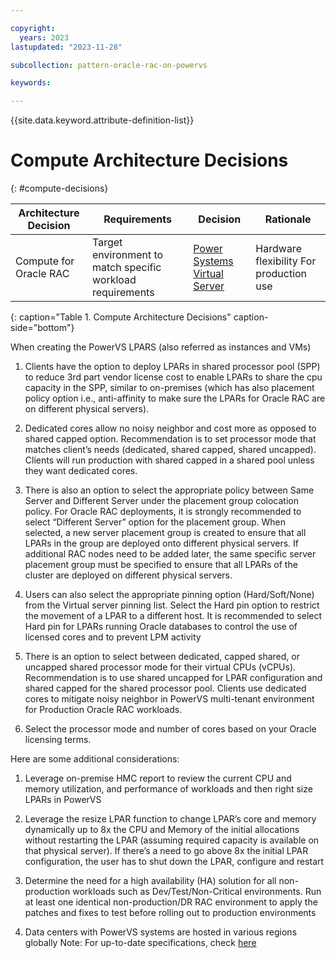```yaml
---

copyright:
  years: 2023
lastupdated: "2023-11-28"

subcollection: pattern-oracle-rac-on-powervs

keywords:

---
```


{{site.data.keyword.attribute-definition-list}}

# Compute Architecture Decisions
{: #compute-decisions}

| **Architecture Decision**        | **Requirements**| **Decision**| **Rationale**|
|--------------------------|----------------------------------------------|----------------------------------------------------------------------|-----------------------------------------|
| Compute for Oracle RAC | Target environment to match specific workload requirements | [Power Systems Virtual Server](https://cloud.ibm.com/power/overview) | Hardware flexibility For production use |
{: caption="Table 1. Compute Architecture Decisions" caption-side="bottom"}

When creating the PowerVS LPARS (also referred as instances and VMs)

1.  Clients have the option to deploy LPARs in shared processor pool (SPP) to reduce 3rd part vendor license cost to enable LPARs to share the cpu capacity in the SPP, similar to on-premises (which has also placement policy option i.e., anti-affinity to make sure the LPARs for Oracle RAC are on different physical servers).

2.  Dedicated cores allow no noisy neighbor and cost more as opposed to shared capped option. Recommendation is to set processor mode that matches client’s needs (dedicated, shared capped, shared uncapped). Clients will run production with shared capped in a shared pool unless they want dedicated cores.

3.  There is also an option to select the appropriate policy between Same Server and Different Server under the placement group colocation policy. For Oracle RAC deployments, it is strongly recommended to select “Different Server” option for the placement group. When selected, a new server placement group is created to ensure that all LPARs in the group are deployed onto different physical servers. If additional RAC nodes need to be added later, the same specific server placement group must be specified to ensure that all LPARs of the cluster are deployed on different physical servers.

4.  Users can also select the appropriate pinning option (Hard/Soft/None) from the Virtual server pinning list. Select the Hard pin option to restrict the movement of a LPAR to a different host. It is recommended to select Hard pin for LPARs running Oracle databases to control the use of licensed cores and to prevent LPM activity

5.  There is an option to select between dedicated, capped shared, or uncapped shared processor mode for their virtual CPUs (vCPUs). Recommendation is to use shared uncapped for LPAR configuration and shared capped for the shared processor pool. Clients use dedicated cores to mitigate noisy neighbor in PowerVS multi-tenant environment for Production Oracle RAC workloads.

6.  Select the processor mode and number of cores based on your Oracle licensing terms.

Here are some additional considerations:

1.  Leverage on-premise HMC report to review the current CPU and memory utilization, and performance of workloads and then right size LPARs in PowerVS

2.  Leverage the resize LPAR function to change LPAR’s core and memory dynamically up to 8x the CPU and Memory of the initial allocations without restarting the LPAR (assuming required capacity is available on that physical server). If there’s a need to go above 8x the initial LPAR configuration, the user has to shut down the LPAR, configure and restart

3.  Determine the need for a high availability (HA) solution for all non-production workloads such as Dev/Test/Non-Critical environments. Run at least one identical non-production/DR RAC environment to apply the patches and fixes to test before rolling out to production environments

4.  Data centers with PowerVS systems are hosted in various regions globally
    Note: For up-to-date specifications, check [here](https://cloud.ibm.com/docs/power-iaas?topic=power-iaas-about-virtual-server)
